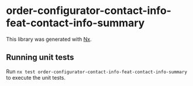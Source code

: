 # order-configurator-contact-info-feat-contact-info-summary

This library was generated with [Nx](https://nx.dev).

## Running unit tests

Run `nx test order-configurator-contact-info-feat-contact-info-summary` to execute the unit tests.
